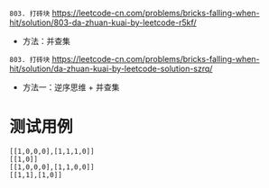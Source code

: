 
`803. 打砖块` https://leetcode-cn.com/problems/bricks-falling-when-hit/solution/803-da-zhuan-kuai-by-leetcode-r5kf/
- 方法：并查集

`803. 打砖块` https://leetcode-cn.com/problems/bricks-falling-when-hit/solution/da-zhuan-kuai-by-leetcode-solution-szrq/
- 方法一：逆序思维 + 并查集

# 测试用例

```
[[1,0,0,0],[1,1,1,0]]
[[1,0]]
[[1,0,0,0],[1,1,0,0]]
[[1,1],[1,0]]
```
